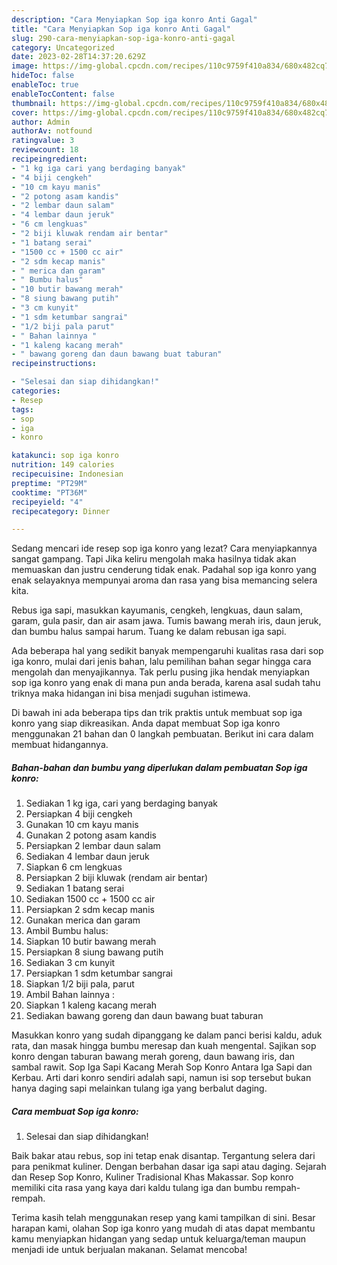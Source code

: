 ```yaml
---
description: "Cara Menyiapkan Sop iga konro Anti Gagal"
title: "Cara Menyiapkan Sop iga konro Anti Gagal"
slug: 290-cara-menyiapkan-sop-iga-konro-anti-gagal
category: Uncategorized
date: 2023-02-28T14:37:20.629Z
image: https://img-global.cpcdn.com/recipes/110c9759f410a834/680x482cq70/sop-iga-konro-foto-resep-utama.jpg
hideToc: false
enableToc: true
enableTocContent: false
thumbnail: https://img-global.cpcdn.com/recipes/110c9759f410a834/680x482cq70/sop-iga-konro-foto-resep-utama.jpg
cover: https://img-global.cpcdn.com/recipes/110c9759f410a834/680x482cq70/sop-iga-konro-foto-resep-utama.jpg
author: Admin
authorAv: notfound
ratingvalue: 3
reviewcount: 18
recipeingredient:
- "1 kg iga cari yang berdaging banyak"
- "4 biji cengkeh"
- "10 cm kayu manis"
- "2 potong asam kandis"
- "2 lembar daun salam"
- "4 lembar daun jeruk"
- "6 cm lengkuas"
- "2 biji kluwak rendam air bentar"
- "1 batang serai"
- "1500 cc + 1500 cc air"
- "2 sdm kecap manis"
- " merica dan garam"
- " Bumbu halus"
- "10 butir bawang merah"
- "8 siung bawang putih"
- "3 cm kunyit"
- "1 sdm ketumbar sangrai"
- "1/2 biji pala parut"
- " Bahan lainnya "
- "1 kaleng kacang merah"
- " bawang goreng dan daun bawang buat taburan"
recipeinstructions:

- "Selesai dan siap dihidangkan!"
categories:
- Resep
tags:
- sop
- iga
- konro

katakunci: sop iga konro 
nutrition: 149 calories
recipecuisine: Indonesian
preptime: "PT29M"
cooktime: "PT36M"
recipeyield: "4"
recipecategory: Dinner

---
```



Sedang mencari ide resep sop iga konro yang lezat? Cara menyiapkannya sangat gampang. Tapi Jika keliru mengolah maka hasilnya tidak akan memuaskan dan justru cenderung tidak enak. Padahal sop iga konro yang enak selayaknya mempunyai aroma dan rasa yang bisa memancing selera kita.


Rebus iga sapi, masukkan kayumanis, cengkeh, lengkuas, daun salam, garam, gula pasir, dan air asam jawa. Tumis bawang merah iris, daun jeruk, dan bumbu halus sampai harum. Tuang ke dalam rebusan iga sapi.

Ada beberapa hal yang sedikit banyak mempengaruhi kualitas rasa dari sop iga konro, mulai dari jenis bahan, lalu pemilihan bahan segar hingga cara mengolah dan menyajikannya. Tak perlu pusing jika hendak menyiapkan sop iga konro yang enak di mana pun anda berada, karena asal sudah tahu triknya maka hidangan ini bisa menjadi suguhan istimewa.


Di bawah ini ada beberapa tips dan trik praktis untuk membuat sop iga konro yang siap dikreasikan. Anda dapat membuat Sop iga konro menggunakan 21 bahan dan 0 langkah pembuatan. Berikut ini cara dalam membuat hidangannya.

<!--inarticleads1-->

##### Bahan-bahan dan bumbu yang diperlukan dalam pembuatan Sop iga konro:

1. Sediakan 1 kg iga, cari yang berdaging banyak
1. Persiapkan 4 biji cengkeh
1. Gunakan 10 cm kayu manis
1. Gunakan 2 potong asam kandis
1. Persiapkan 2 lembar daun salam
1. Sediakan 4 lembar daun jeruk
1. Siapkan 6 cm lengkuas
1. Persiapkan 2 biji kluwak (rendam air bentar)
1. Sediakan 1 batang serai
1. Sediakan 1500 cc + 1500 cc air
1. Persiapkan 2 sdm kecap manis
1. Gunakan  merica dan garam
1. Ambil  Bumbu halus:
1. Siapkan 10 butir bawang merah
1. Persiapkan 8 siung bawang putih
1. Sediakan 3 cm kunyit
1. Persiapkan 1 sdm ketumbar sangrai
1. Siapkan 1/2 biji pala, parut
1. Ambil  Bahan lainnya :
1. Siapkan 1 kaleng kacang merah
1. Sediakan  bawang goreng dan daun bawang buat taburan


Masukkan konro yang sudah dipanggang ke dalam panci berisi kaldu, aduk rata, dan masak hingga bumbu meresap dan kuah mengental. Sajikan sop konro dengan taburan bawang merah goreng, daun bawang iris, dan sambal rawit. Sop Iga Sapi Kacang Merah Sop Konro Antara Iga Sapi dan Kerbau. Arti dari konro sendiri adalah sapi, namun isi sop tersebut bukan hanya daging sapi melainkan tulang iga yang berbalut daging. 

<!--inarticleads2-->

##### Cara membuat Sop iga konro:


1. Selesai dan siap dihidangkan!

Baik bakar atau rebus, sop ini tetap enak disantap. Tergantung selera dari para penikmat kuliner. Dengan berbahan dasar iga sapi atau daging. Sejarah dan Resep Sop Konro, Kuliner Tradisional Khas Makassar. Sop konro memiliki cita rasa yang kaya dari kaldu tulang iga dan bumbu rempah-rempah. 

Terima kasih telah menggunakan resep yang kami tampilkan di sini. Besar harapan kami, olahan Sop iga konro yang mudah di atas dapat membantu kamu menyiapkan hidangan yang sedap untuk keluarga/teman maupun menjadi ide untuk berjualan makanan. Selamat mencoba!
